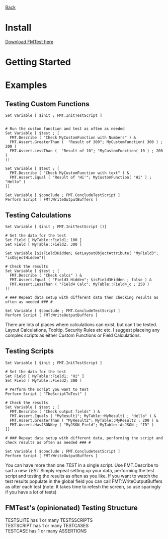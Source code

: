 [Back](Main.md)  


# Install
[Download FMTest here](https://github.com/GoyaPtyLtd/FMTest/releases)

# Getting Started  

# Examples

## Testing Custom Functions
```
Set Variable [ $init ; FMT.InitTestScript ]


# Run the custom function and test as often as needed
Set Variable [ $test ; [
  FMT.Describe ( "Check MyCustomFunction with Numbers" ) &
  FMT.Assert.GreaterThan (  "Result of 300"; MyCustomFunction( 300 ) ; 200 )
  FMT.Assert.LessThan (  "Result of 10"; "MyCustomFunction( 10 ) ; 200 )
]]

Set Variable [ $test ; [
  FMT.Describe ( "Check MyCustomFunction with text" ) &
  FMT.Assert.Equal ( "Result of 'Hi'"; MyCustomFunction( "Hi" ) ; "Hello" )
]]

Set Variable [ $conclude ; FMT.ConcludeTestScript ]
Perform Script [ FMT:WriteOutputBuffers ]
```

## Testing Calculations
```
Set Variable [ $init ; FMT.InitTestScript ()]

# Set the data for the test
Set Field [ MyTable::Field1; 100 ]
Set Field [ MyTable::Field2; 300 ]

Set Variable [$isField3Hidden; GetLayoutObjectAttribute( "MyField3"; "isObjectHidden")]

# Check the results
Set Variable [ $test ; [
  FMT.Describe ( "Check calcs" ) &
  FMT.Assert.Equal ( "Field3 Hidden"; $isField3Hidden ; false ) &
  FMT.Assert.LessThan ( "Field4 Calc"; MyTable::Field4_c ; 250 )
]]

# ### Repeat data setup with different data then checking results as often as needed ### #

Set Variable [ $conclude ; FMT.ConcludeTestScript ]
Perform Script [ FMT:WriteOutputBuffers ]
```
There are lots of places where calculations can exist, but can't be tested.  
Layout Calculations, Tooltip, Security Rules etc etc. 
I suggest placeing any complex scripts as either Custom Functions or Field Calculations.  


## Testing Scripts
```
Set Variable [ $init ; FMT.InitTestScript ]

# Set the data for the test
Set Field [ MyTable::Field1; "Hi" ]
Set Field [ MyTable::Field2; 300 ]

# Perform the script you want to test
Perform Script [ "TheScriptToTest" ]

# Check the results
Set Variable [ $test ; [
  FMT.Describe ( "Check output fields" ) &
  FMT.Assert.Equals ( "MyResult1"; MyTable::MyResult1 ; "Hello" ) &
  FMT.Assert.GreaterThan ( "MyResult2"; MyTable::MyResult2 ; 200 ) &
  FMT.Assert.HasJSONKey ( "MyJSON_Field"; MyTable::AsJSON ; "ID" )
]]

# ### Repeat data setup with different data, performing the script and check results as often as needed ### #

Set Variable [ $conclude ; FMT.ConcludetestScript ]
Perform Script [ FMT:WriteOutputBuffers ]
```

You can have more than one _TEST_ in a single script. Use FMT.Describe to sart a new _TEST_
Simply repeat setting up your data, performing the test script and testing the results as often as you like.
If you want to watch the test results populate in the global field you can call FMT:WriteOutputBuffers as after each test (note: It takes time to refesh the screen, so use sparingly if you have a lot of tests)


## FMTest's (opinionated) Testing Structure  
TESTSUITE has 1 or many TESTSSCRIPTS  
TESTSCRIPT has 1 or many TESTCASES  
TESTCASE has 1 or many ASSERTIONS  
